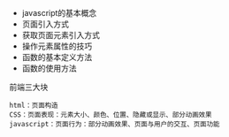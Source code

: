 - javascript的基本概念
- 页面引入方式
- 获取页面元素引入方式
- 操作元素属性的技巧
- 函数的基本定义方法
- 函数的使用方法

前端三大块

```
html：页面构造
CSS：页面表现：元素大小、颜色、位置、隐藏或显示、部分动画效果
javascript：页面行为：部分动画效果、页面与用户的交互、页面功能
```

